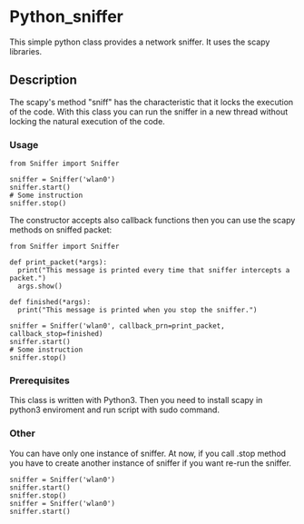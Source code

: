 # Python_sniffer
This simple python class provides a network sniffer. It uses the scapy libraries.

## Description
The scapy's method "sniff" has the characteristic that it locks the execution of the code. With this class you can run the sniffer in a new thread without locking the natural execution of the code.

### Usage
```
from Sniffer import Sniffer

sniffer = Sniffer('wlan0')
sniffer.start()
# Some instruction
sniffer.stop()
```
The constructor accepts also callback functions then you can use the scapy methods on sniffed packet:
```
from Sniffer import Sniffer

def print_packet(*args):
  print("This message is printed every time that sniffer intercepts a packet.")
  args.show()

def finished(*args):
  print("This message is printed when you stop the sniffer.")

sniffer = Sniffer('wlan0', callback_prn=print_packet, callback_stop=finished)
sniffer.start()
# Some instruction
sniffer.stop()
```
### Prerequisites
This class is written with Python3. Then you need to install scapy in python3 enviroment and run script with sudo command.
### Other
You can have only one instance of sniffer. At now, if you call .stop method you have to create another instance of sniffer if you want re-run the sniffer.
```
sniffer = Sniffer('wlan0')
sniffer.start()
sniffer.stop()
sniffer = Sniffer('wlan0')
sniffer.start()
```
